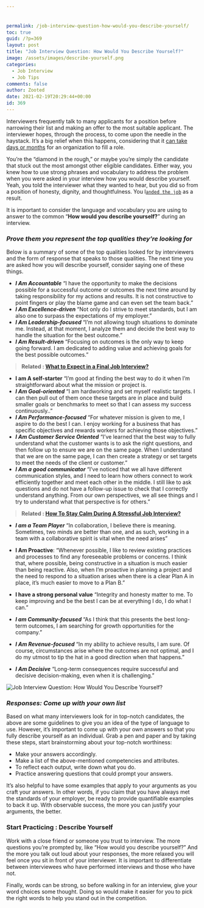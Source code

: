 ```yaml
---


permalink: /job-interview-question-how-would-you-describe-yourself/
toc: true
guid: /?p=369
layout: post
title: "Job Interview Question: How Would You Describe Yourself?"
image: /assets/images/describe-yourself.png
categories:
  - Job Interview
  - Job Tips
comments: false
author: Zooted
date: 2021-02-19T20:29:44+00:00
id: 369
---
```

Interviewers frequently talk to many applicants for a position before narrowing their list and making an offer to the most suitable applicant. The interviewer hopes, through the process, to come upon the needle in the haystack. It&#8217;s a big relief when this happens, considering that it [can take days or months](https://www.hirevue.com/blog/seven-recruitment-metrics-that-matter) for an organization to fill a role.

You&#8217;re the &#8220;diamond in the rough,&#8221; or maybe you&#8217;re simply the candidate that stuck out the most amongst other eligible candidates. Either way, you knew how to use strong phrases and vocabulary to address the problem when you were asked in your interview how you would describe yourself. Yeah, you told the interviewer what they wanted to hear, but you did so from a position of honesty, dignity, and thoughtfulness. You l[`anded the job`](/how-to-get-hired-faster/) as a result.

It is important to consider the language and vocabulary you are using to answer to the common &#8220;**How would you describe yourself?**&#8221; during an interview.

### ***Prove them you represent the top qualities they&#8217;re looking for***

Below is a summary of some of the top qualities looked for by interviewers and the form of response that speaks to those qualities. The next time you are asked how you will describe yourself, consider saying one of these things.

* ***I Am Accountable*** &#8220;I have the opportunity to make the decisions possible for a successful outcome or outcomes the next time around by taking responsibility for my actions and results. It is not constructive to point fingers or play the blame game and can even set the team back.&#8221;
* ***I Am Excellence-driven*** &#8220;Not only do I strive to meet standards, but I am also one to surpass the expectations of my employer.&#8221;
* ***I Am Leadership-focused*** &#8220;I&#8217;m not allowing tough situations to dominate me. Instead, at that moment, I analyze them and decide the best way to handle the situation for the best outcome.&#8221;
* ***I Am Result-driven*** &#8220;Focusing on outcomes is the only way to keep going forward. I am dedicated to adding value and achieving goals for the best possible outcomes.&#8221;

<blockquote class="wp-block-quote">
  <p>
    <strong>Related : </strong> <strong><a href="/what-to-expect-in-a-final-job-interview/">What to Expect in a Final Job Interview?</a></strong> 
  </p>
</blockquote>

* **I am A self-starter** &#8220;I&#8217;m good at finding the best way to do it when I&#8217;m straightforward about what the mission or project is.
* ***I Am Goal-oriented*** &#8220;I am hardworking and set myself realistic targets. I can then pull out of them once these targets are in place and build smaller goals or benchmarks to meet so that I can assess my success continuously..&#8221;
* ***I Am Performance-focused*** &#8220;For whatever mission is given to me, I aspire to do the best I can. I enjoy working for a business that has specific objectives and rewards workers for achieving those objectives.&#8221;
* ***I Am Customer Service Oriented*** &#8220;I&#8217;ve learned that the best way to fully understand what the customer wants is to ask the right questions, and then follow up to ensure we are on the same page. When I understand that we are on the same page, I can then create a strategy or set targets to meet the needs of the client or customer.&#8221;
* ***I Am a good communicator*** &#8220;I&#8217;ve noticed that we all have different communication styles, and I need to learn how others connect to work efficiently together and meet each other in the middle. I still like to ask questions and do not have a follow-up issue to check that I correctly understand anything. From our own perspectives, we all see things and I try to understand what that perspective is for others.&#8221;

<blockquote class="wp-block-quote">
  <p>
    <strong>Related : </strong><a href="/how-to-stay-calm-during-a-job-interview/"><strong>How To Stay Calm During A Stressful Job Interview?</strong> </a>
  </p>
</blockquote>

* ***I am a Team Player*** &#8220;In collaboration, I believe there is meaning. Sometimes, two minds are better than one, and as such, working in a team with a collaborative spirit is vital when the need arises&#8221;
* **I Am Proactive**: &#8220;Whenever possible, I like to review existing practices and processes to find any foreseeable problems or concerns. I think that, where possible, being constructive in a situation is much easier than being reactive. Also, when I&#8217;m proactive in planning a project and the need to respond to a situation arises when there is a clear Plan A in place, it&#8217;s much easier to move to a Plan B.&#8221;
* **I have a strong personal value** &#8220;Integrity and honesty matter to me. To keep improving and be the best I can be at everything I do, I do what I can.&#8221;
* ***I am Community-focused*** &#8220;As I think that this presents the best long-term outcomes, I am searching for growth opportunities for the company.&#8221;
* ***I Am Revenue-focused*** &#8220;In my ability to achieve results, I am sure. Of course, circumstances arise where the outcomes are not optimal, and I do my utmost to tip the hat in a good direction when that happens.&#8221;
* ***I Am Decisive*** &#8220;Long-term consequences require successful and decisive decision-making, even when it is challenging.&#8221;

  <figure class="wp-block-image size-large">

<img loading="lazy" width="625" height="350" src="/wp-content/uploads/2021/02/describe-yourself.jpeg" alt="Job Interview Question: How Would You Describe Yourself?" class="wp-image-370" srcset="/wp-content/uploads/2021/02/describe-yourself.jpeg 625w, /wp-content/uploads/2021/02/describe-yourself-300x168.jpeg 300w" sizes="(max-width: 625px) 100vw, 625px" /> </figure> 

### ***Responses: Come up with your own list***

Based on what many interviewers look for in top-notch candidates, the above are some guidelines to give you an idea of the type of language to use. However, it&#8217;s important to come up with your own answers so that you fully describe yourself as an individual. Grab a pen and paper and by taking these steps, start brainstorming about your top-notch worthiness:

* Make your answers accordingly.
* Make a list of the above-mentioned competencies and attributes.
* To reflect each output, write down what you do.
* Practice answering questions that could prompt your answers.

It&#8217;s also helpful to have some examples that apply to your arguments as you craft your answers. In other words, if you claim that you have always met the standards of your employer, be ready to provide quantifiable examples to back it up. With observable success, the more you can justify your arguments, the better.

### **Start Practicing : Describe Yourself**

Work with a close friend or someone you trust to interview. The more questions you&#8217;re prompted by, like &#8220;How would you describe yourself?&#8221; And the more you talk out loud about your responses, the more relaxed you will feel once you sit in front of your interviewer. It is important to differentiate between interviewees who have performed interviews and those who have not.

Finally, words can be strong, so before walking in for an interview, give your word choices some thought. Doing so would make it easier for you to pick the right words to help you stand out in the competition.